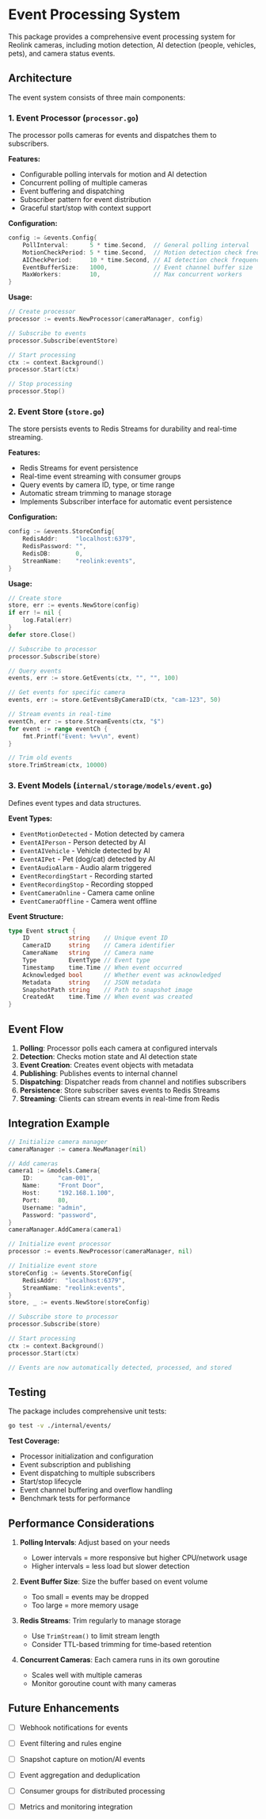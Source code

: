 # Event Processing System

This package provides a comprehensive event processing system for Reolink cameras, including motion detection, AI detection (people, vehicles, pets), and camera status events.

## Architecture

The event system consists of three main components:

### 1. Event Processor (`processor.go`)

The processor polls cameras for events and dispatches them to subscribers.

**Features:**
- Configurable polling intervals for motion and AI detection
- Concurrent polling of multiple cameras
- Event buffering and dispatching
- Subscriber pattern for event distribution
- Graceful start/stop with context support

**Configuration:**
```go
config := &events.Config{
    PollInterval:      5 * time.Second,  // General polling interval
    MotionCheckPeriod: 5 * time.Second,  // Motion detection check frequency
    AICheckPeriod:     10 * time.Second, // AI detection check frequency
    EventBufferSize:   1000,             // Event channel buffer size
    MaxWorkers:        10,               // Max concurrent workers
}
```

**Usage:**
```go
// Create processor
processor := events.NewProcessor(cameraManager, config)

// Subscribe to events
processor.Subscribe(eventStore)

// Start processing
ctx := context.Background()
processor.Start(ctx)

// Stop processing
processor.Stop()
```

### 2. Event Store (`store.go`)

The store persists events to Redis Streams for durability and real-time streaming.

**Features:**
- Redis Streams for event persistence
- Real-time event streaming with consumer groups
- Query events by camera ID, type, or time range
- Automatic stream trimming to manage storage
- Implements Subscriber interface for automatic event persistence

**Configuration:**
```go
config := &events.StoreConfig{
    RedisAddr:     "localhost:6379",
    RedisPassword: "",
    RedisDB:       0,
    StreamName:    "reolink:events",
}
```

**Usage:**
```go
// Create store
store, err := events.NewStore(config)
if err != nil {
    log.Fatal(err)
}
defer store.Close()

// Subscribe to processor
processor.Subscribe(store)

// Query events
events, err := store.GetEvents(ctx, "", "", 100)

// Get events for specific camera
events, err := store.GetEventsByCameraID(ctx, "cam-123", 50)

// Stream events in real-time
eventCh, err := store.StreamEvents(ctx, "$")
for event := range eventCh {
    fmt.Printf("Event: %+v\n", event)
}

// Trim old events
store.TrimStream(ctx, 10000)
```

### 3. Event Models (`internal/storage/models/event.go`)

Defines event types and data structures.

**Event Types:**
- `EventMotionDetected` - Motion detected by camera
- `EventAIPerson` - Person detected by AI
- `EventAIVehicle` - Vehicle detected by AI
- `EventAIPet` - Pet (dog/cat) detected by AI
- `EventAudioAlarm` - Audio alarm triggered
- `EventRecordingStart` - Recording started
- `EventRecordingStop` - Recording stopped
- `EventCameraOnline` - Camera came online
- `EventCameraOffline` - Camera went offline

**Event Structure:**
```go
type Event struct {
    ID           string    // Unique event ID
    CameraID     string    // Camera identifier
    CameraName   string    // Camera name
    Type         EventType // Event type
    Timestamp    time.Time // When event occurred
    Acknowledged bool      // Whether event was acknowledged
    Metadata     string    // JSON metadata
    SnapshotPath string    // Path to snapshot image
    CreatedAt    time.Time // When event was created
}
```

## Event Flow

1. **Polling**: Processor polls each camera at configured intervals
2. **Detection**: Checks motion state and AI detection state
3. **Event Creation**: Creates event objects with metadata
4. **Publishing**: Publishes events to internal channel
5. **Dispatching**: Dispatcher reads from channel and notifies subscribers
6. **Persistence**: Store subscriber saves events to Redis Streams
7. **Streaming**: Clients can stream events in real-time from Redis

## Integration Example

```go
// Initialize camera manager
cameraManager := camera.NewManager(nil)

// Add cameras
camera1 := &models.Camera{
    ID:       "cam-001",
    Name:     "Front Door",
    Host:     "192.168.1.100",
    Port:     80,
    Username: "admin",
    Password: "password",
}
cameraManager.AddCamera(camera1)

// Initialize event processor
processor := events.NewProcessor(cameraManager, nil)

// Initialize event store
storeConfig := &events.StoreConfig{
    RedisAddr:  "localhost:6379",
    StreamName: "reolink:events",
}
store, _ := events.NewStore(storeConfig)

// Subscribe store to processor
processor.Subscribe(store)

// Start processing
ctx := context.Background()
processor.Start(ctx)

// Events are now automatically detected, processed, and stored
```

## Testing

The package includes comprehensive unit tests:

```bash
go test -v ./internal/events/
```

**Test Coverage:**
- Processor initialization and configuration
- Event subscription and publishing
- Event dispatching to multiple subscribers
- Start/stop lifecycle
- Event channel buffering and overflow handling
- Benchmark tests for performance

## Performance Considerations

1. **Polling Intervals**: Adjust based on your needs
   - Lower intervals = more responsive but higher CPU/network usage
   - Higher intervals = less load but slower detection

2. **Event Buffer Size**: Size the buffer based on event volume
   - Too small = events may be dropped
   - Too large = more memory usage

3. **Redis Streams**: Trim regularly to manage storage
   - Use `TrimStream()` to limit stream length
   - Consider TTL-based trimming for time-based retention

4. **Concurrent Cameras**: Each camera runs in its own goroutine
   - Scales well with multiple cameras
   - Monitor goroutine count with many cameras

## Future Enhancements

- [ ] Webhook notifications for events
- [ ] Event filtering and rules engine
- [ ] Snapshot capture on motion/AI events
- [ ] Event aggregation and deduplication
- [ ] Consumer groups for distributed processing
- [ ] Metrics and monitoring integration

